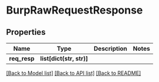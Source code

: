# BurpRawRequestResponse

## Properties
Name | Type | Description | Notes
------------ | ------------- | ------------- | -------------
**req_resp** | **list[dict(str, str)]** |  | 

[[Back to Model list]](../README.md#documentation-for-models) [[Back to API list]](../README.md#documentation-for-api-endpoints) [[Back to README]](../README.md)


